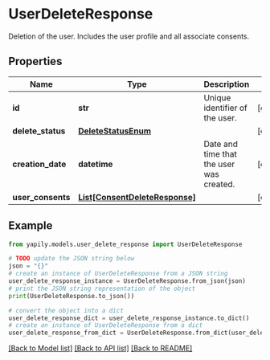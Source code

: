 # UserDeleteResponse

Deletion of the user. Includes the user profile and all associate consents.

## Properties

Name | Type | Description | Notes
------------ | ------------- | ------------- | -------------
**id** | **str** | Unique identifier of the user. | [optional] 
**delete_status** | [**DeleteStatusEnum**](DeleteStatusEnum.md) |  | [optional] 
**creation_date** | **datetime** | Date and time that the user was created. | [optional] 
**user_consents** | [**List[ConsentDeleteResponse]**](ConsentDeleteResponse.md) |  | [optional] 

## Example

```python
from yapily.models.user_delete_response import UserDeleteResponse

# TODO update the JSON string below
json = "{}"
# create an instance of UserDeleteResponse from a JSON string
user_delete_response_instance = UserDeleteResponse.from_json(json)
# print the JSON string representation of the object
print(UserDeleteResponse.to_json())

# convert the object into a dict
user_delete_response_dict = user_delete_response_instance.to_dict()
# create an instance of UserDeleteResponse from a dict
user_delete_response_from_dict = UserDeleteResponse.from_dict(user_delete_response_dict)
```
[[Back to Model list]](../README.md#documentation-for-models) [[Back to API list]](../README.md#documentation-for-api-endpoints) [[Back to README]](../README.md)


